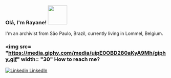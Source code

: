 ### Olá, I'm Rayane! <img src= "https://media.giphy.com/media/mGcNjsfWAjY5AEZNw6/giphy.gif" width="60">

I'm an archivist from São Paulo, Brazil, currently living in Lommel, Belgium.

### <img src= "https://media.giphy.com/media/uipE0OBD280aKyA9Mh/giphy.gif" width= "30" How to reach me? 
[![Linkedin](https://i.stack.imgur.com/gVE0j.png) LinkedIn](https://www.linkedin.com/in/rayanejs/)

